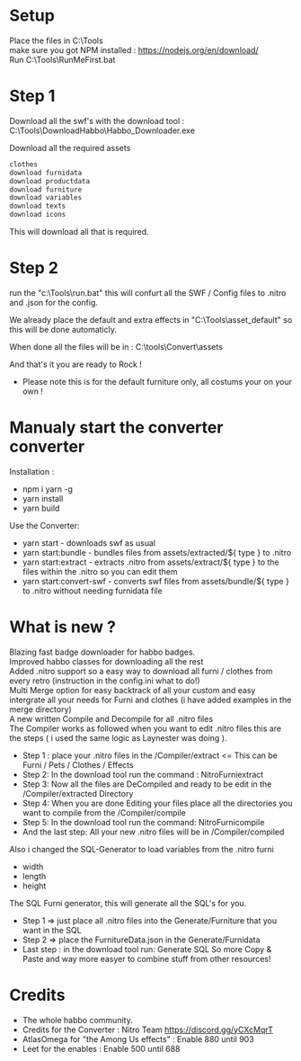 # Setup
Place the files in C:\Tools</br>
make sure you got NPM installed : https://nodejs.org/en/download/</br>
Run C:\Tools\RunMeFirst.bat

# Step 1
Download all the swf's with the download tool : C:\Tools\DownloadHabbo\Habbo_Downloader.exe

Download all the required assets

```cmd
clothes
download furnidata 
download productdata
download furniture
download variables
download texts
download icons
```
This will download all that is required.

# Step 2
run the "c:\Tools\run.bat" this will confurt all the SWF / Config files to .nitro and .json for the config.

We already place the default and extra effects in "C:\Tools\asset_default" so this will be done automaticly.

When done all the files will be in : C:\tools\Convert\assets

And that's it you are ready to Rock !
* Please note this is for the default furniture only, all costums your on your own !

# Manualy start the converter converter

Installation :

* npm i yarn -g
* yarn install
* yarn build

Use the Converter:

- yarn start - downloads swf as usual
- yarn start:bundle - bundles files from assets/extracted/${ type } to .nitro 
- yarn start:extract - extracts .nitro from assets/extract/${ type } to the files within the .nitro so you can edit them 
- yarn start:convert-swf - converts swf files from assets/bundle/${ type } to .nitro without needing furnidata file

# What is new ?
Blazing fast badge downloader for habbo badges.</br>
Improved habbo classes for downloading all the rest</br>
Added .nitro support so a easy way to download all furni / clothes from every retro (instruction in the config.ini what to do!)</br>
Multi Merge option for easy backtrack of all your custom and easy intergrate all your needs for Furni and clothes (i have added examples in the merge directory)</br>
A new written Compile and Decompile for all .nitro files</br>
The Compiler works as followed when you want to edit .nitro files this are the steps ( i used the same logic as Laynester was doing ).</br>
- Step 1 : place your .nitro files in the /Compiler/extract <= This can be Furni / Pets / Clothes / Effects
- Step 2: In the download tool run the command : NitroFurniextract
- Step 3: Now all the files are DeCompiled and ready to be edit in the /Compiler/extracted Directory
- Step 4: When you are done Editing your files place all the directories you want to compile from the /Compiler/compile
- Step 5: In the download tool run the command: NitroFurnicompile
- And the last step: All your new .nitro files will be in /Compiler/compiled

Also i changed the SQL-Generator to load variables from the .nitro furni
- width
- length
- height
  
The SQL Furni generator, this will generate all the SQL's for you.</br>
- Step 1 => just place all .nitro files into the Generate/Furniture that you want in the SQL
- Step 2 => place the FurnitureData.json in the Generate/Furnidata
- Last step : in the download tool run: Generate SQL
So more Copy & Paste and way more easyer to combine stuff from other resources!


# Credits
- The whole habbo community.
- Credits for the Converter : Nitro Team https://discord.gg/yCXcMqrT
- AtlasOmega for "the Among Us effects" : Enable 880 until 903
- Leet for the enables : Enable 500 until 688
